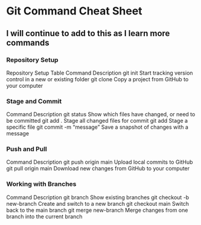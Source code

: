 # Git Command Cheat Sheet

## I will continue to add to this as I learn more commands

### Repository Setup

Repository Setup Table
Command Description
git init Start tracking version control in a new or existing folder
git clone <URL> Copy a project from GitHub to your computer

### Stage and Commit

Command Description
git status Show which files have changed, or need to be committed
git add . Stage all changed files for commit
git add <file> Stage a specific file
git commit -m “message” Save a snapshot of changes with a message

### Push and Pull

Command Description
git push origin main Upload local commits to GitHub
git pull origin main Download new changes from GitHub to your computer

### Working with Branches

Command Description
git branch Show existing branches
git checkout -b new-branch Create and switch to a new branch
git checkout main Switch back to the main branch
git merge new-branch Merge changes from one branch into the current branch
